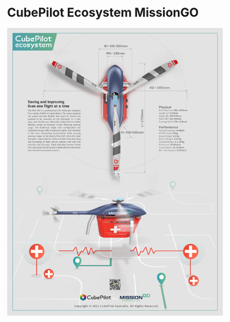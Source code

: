 # CubePilot Ecosystem MissionGO

![](<../.gitbook/assets/CubePilot Ecosystem MissionGO(EN-RGB-4098x5464dpi-20211006)-Final.jpg>)
